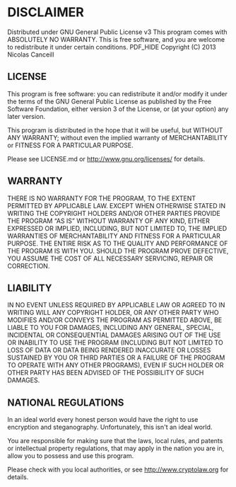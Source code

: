 # DISCLAIMER

Distributed under GNU General Public License v3
This program comes with ABSOLUTELY NO WARRANTY.
This is free software, and you are welcome to
redistribute it under certain conditions.
PDF_HIDE  Copyright (C) 2013  Nicolas Canceill

## LICENSE

This program is free software: you can redistribute it and/or modify
it under the terms of the GNU General Public License as published by
the Free Software Foundation, either version 3 of the License, or
(at your option) any later version.

This program is distributed in the hope that it will be useful,
but WITHOUT ANY WARRANTY; without even the implied warranty of
MERCHANTABILITY or FITNESS FOR A PARTICULAR PURPOSE.

Please see LICENSE.md or http://www.gnu.org/licenses/ for details.

## WARRANTY

THERE IS NO WARRANTY FOR THE PROGRAM, TO THE EXTENT PERMITTED BY
APPLICABLE LAW. EXCEPT WHEN OTHERWISE STATED IN WRITING THE COPYRIGHT
HOLDERS AND/OR OTHER PARTIES PROVIDE THE PROGRAM “AS IS” WITHOUT WARRANTY
OF ANY KIND, EITHER EXPRESSED OR IMPLIED, INCLUDING, BUT NOT LIMITED TO,
THE IMPLIED WARRANTIES OF MERCHANTABILITY AND FITNESS FOR A PARTICULAR
PURPOSE. THE ENTIRE RISK AS TO THE QUALITY AND PERFORMANCE OF THE PROGRAM
IS WITH YOU. SHOULD THE PROGRAM PROVE DEFECTIVE, YOU ASSUME THE COST OF
ALL NECESSARY SERVICING, REPAIR OR CORRECTION.

## LIABILITY

IN NO EVENT UNLESS REQUIRED BY APPLICABLE LAW OR AGREED TO IN WRITING WILL
ANY COPYRIGHT HOLDER, OR ANY OTHER PARTY WHO MODIFIES AND/OR CONVEYS THE
PROGRAM AS PERMITTED ABOVE, BE LIABLE TO YOU FOR DAMAGES, INCLUDING ANY
GENERAL, SPECIAL, INCIDENTAL OR CONSEQUENTIAL DAMAGES ARISING OUT OF THE
USE OR INABILITY TO USE THE PROGRAM (INCLUDING BUT NOT LIMITED TO LOSS OF
DATA OR DATA BEING RENDERED INACCURATE OR LOSSES SUSTAINED BY YOU OR THIRD
PARTIES OR A FAILURE OF THE PROGRAM TO OPERATE WITH ANY OTHER PROGRAMS),
EVEN IF SUCH HOLDER OR OTHER PARTY HAS BEEN ADVISED OF THE POSSIBILITY OF
SUCH DAMAGES.

## NATIONAL REGULATIONS

In an ideal world every honest person would have the right to use
encryption and steganography. Unfortunately, this isn't an ideal world.

You are responsible for making sure that the laws, local rules, and
patents or intellectual property regulations, that may apply in the
nation you are in, allow you to possess and use this program.

Please check with you local authorities, or see http://www.cryptolaw.org
for details.
